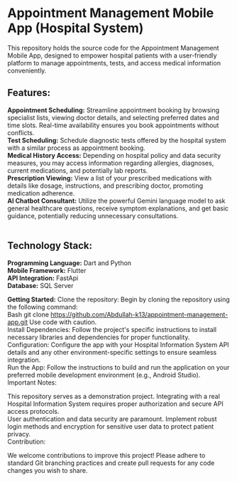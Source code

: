 # Appointment Management Mobile App (Hospital System)
This repository holds the source code for the Appointment Management Mobile App, designed to empower hospital patients with a user-friendly platform to manage appointments, tests, and access medical information conveniently.<br>

## Features:

**Appointment Scheduling:** Streamline appointment booking by browsing specialist lists, viewing doctor details, and selecting preferred dates and time slots. Real-time availability ensures you book appointments without conflicts. <br>
**Test Scheduling:** Schedule diagnostic tests offered by the hospital system with a similar process as appointment booking. <br>
**Medical History Access:** Depending on hospital policy and data security measures, you may access information regarding allergies, diagnoses, current medications, and potentially lab reports.<br>
**Prescription Viewing:** View a list of your prescribed medications with details like dosage, instructions, and prescribing doctor, promoting medication adherence.<br>
**AI Chatbot Consultant:** Utilize the powerful Gemini language model to ask general healthcare questions, receive symptom explanations, and get basic guidance, potentially reducing unnecessary consultations.<br>
<br>
## Technology Stack:
**Programming Language:** Dart and Python <br>
**Mobile Framework:** Flutter<br>
**API Integration:** FastApi<br>
**Database:** SQL Server<br>

**Getting Started:**
Clone the repository: Begin by cloning the repository using the following command:<br>
Bash
git clone https://github.com/Abdullah-k13/appointment-management-app.git
Use code with caution.<br>
Install Dependencies: Follow the project's specific instructions to install necessary libraries and dependencies for proper functionality.<br>
Configuration: Configure the app with your Hospital Information System API details and any other environment-specific settings to ensure seamless integration.<br>
Run the App: Follow the instructions to build and run the application on your preferred mobile development environment (e.g., Android Studio).<br>
Important Notes:<br>

This repository serves as a demonstration project. Integrating with a real Hospital Information System requires proper authorization and secure API access protocols.<br>
User authentication and data security are paramount. Implement robust login methods and encryption for sensitive user data to protect patient privacy.<br>
Contribution:<br>

We welcome contributions to improve this project! Please adhere to standard Git branching practices and create pull requests for any code changes you wish to share.<br>
